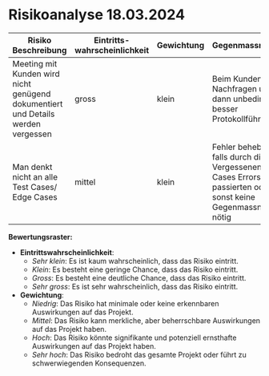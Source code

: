 # Risikoanalyse 18.03.2024

| Risiko Beschreibung                                                                                  | Eintritts-wahrscheinlichkeit | Gewichtung                                                                                                  | Gegenmassnahme                                                            |
| ---------------------------------------------------------------------------------------------------- | ---------------------------- | ----------------------------------------------------------------------------------------------------------- | ------------------------------------------------------------------------- |
| Meeting mit Kunden wird nicht genügend dokumentiert und Details werden vergessen                                 | gross                   | klein                                   | Beim Kunden Nachfragen und dann unbedingt besser Protokollführen |  
| Man denkt nicht an alle Test Cases/ Edge Cases                             | mittel                   | klein                                   | Fehler beheben falls durch die Vergessenen Cases Errors passierten oder sonst keine Gegenmassnahme nötig |  

**Bewertungsraster:**

- **Eintrittswahrscheinlichkeit**:
  - _Sehr klein_: Es ist kaum wahrscheinlich, dass das Risiko eintritt.
  - _Klein_: Es besteht eine geringe Chance, dass das Risiko eintritt.
  - _Gross_: Es besteht eine deutliche Chance, dass das Risiko eintritt.
  - _Sehr gross_: Es ist sehr wahrscheinlich, dass das Risiko eintritt.
- **Gewichtung**:
  - _Niedrig_: Das Risiko hat minimale oder keine erkennbaren Auswirkungen auf das Projekt.
  - _Mittel_: Das Risiko kann merkliche, aber beherrschbare Auswirkungen auf das Projekt haben.
  - _Hoch_: Das Risiko könnte signifikante und potenziell ernsthafte Auswirkungen auf das Projekt haben.
  - _Sehr hoch_: Das Risiko bedroht das gesamte Projekt oder führt zu schwerwiegenden Konsequenzen.
